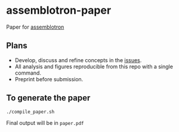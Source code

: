 assemblotron-paper
==================

Paper for [assemblotron](https://github.com/Blahah/assemblotron)

## Plans

- Develop, discuss and refine concepts in the [issues](https://github.com/Blahah/assemblotron-paper/issues).
- All analysis and figures reproducible from this repo with a single command.
- Preprint before submission.

## To generate the paper

```bash
./compile_paper.sh
```

Final output will be in `paper.pdf`

